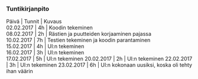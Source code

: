 ### Tuntikirjanpito
Päivä | Tunnit | Kuvaus  
02.02.2017 | 4h | Koodin tekeminen  
08.02.2017 | 2h | Rästien ja puutteiden korjaaminen pajassa  
10.02.2017 | 7h | Testien tekeminen ja koodin parantaminen  
15.02.2017 | 4h | UI:n tekeminen  
16.02.2017 | 3h | UI:n tekeminen  
17.02.2017 | 5h | UI:n tekeminen
20.02.2017 | 2h | UI:n tekeminen
22.02.2017 | 3h | UI:n tekeminen
23.02.2017 | 6h | UI:n kokonaan uusiksi, koska oli tehty ihan väärin
